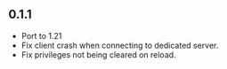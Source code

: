 ## 0.1.1

- Port to 1.21
- Fix client crash when connecting to dedicated server.
- Fix privileges not being cleared on reload. 
